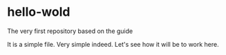 # hello-wold
The very first repository based on the guide

It is a simple file. Very simple indeed. Let's see how it will be to work here. 
